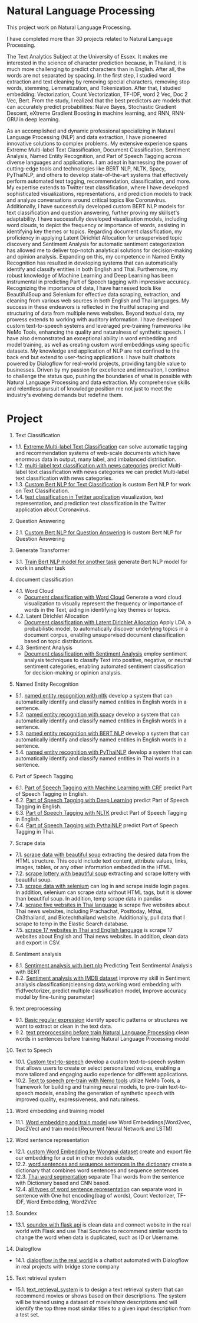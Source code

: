 # Natural Language Processing

This project work on Natural Language Processing.

I have completed more than 30 projects related to Natural Language Processing.

The Text Analytics Subject at the University of Essex. It makes me interested in the science of character prediction because, in Thailand, it is much more challenging to predict characters than in English. After all, the words are not separated by spacing. In the first step, I studied word extraction and text cleaning by removing special characters, removing stop words, stemming, Lemmatization, and Tokenization. After that, I studied embedding: Vectorization, Count Vectorization, TF-IDF, word 2 Vec, Doc 2 Vec, Bert. From the study, I realized that the best predictors are models that can accurately predict probabilities: Naive Bayes, Stochastic Gradient Descent, eXtreme Gradient Boosting in machine learning, and RNN, RNN-GRU in deep learning.

As an accomplished and dynamic professional specializing in Natural Language Processing (NLP) and data extraction, I have pioneered innovative solutions to complex problems. My extensive experience spans Extreme Multi-label Text Classification, Document Classification, Sentiment Analysis, Named Entity Recognition, and Part of Speech Tagging across diverse languages and applications. I am adept in harnessing the power of cutting-edge tools and technologies like BERT NLP, NLTK, Spacy, PyThaiNLP, and others to develop state-of-the-art systems that effectively perform automated text tagging, recommendation, classification, and more. My expertise extends to Twitter text classification, where I have developed sophisticated visualizations, representations, and prediction models to track and analyze conversations around critical topics like Coronavirus. Additionally, I have successfully developed custom BERT NLP models for text classification and question answering, further proving my skillset's adaptability. I have successfully developed visualization models, including word clouds, to depict the frequency or importance of words, assisting in identifying key themes or topics.
Regarding document classification, my proficiency in applying Latent Dirichlet Allocation for unsupervised topic discovery and Sentiment Analysis for automatic sentiment categorization has allowed me to deliver top-notch analytical solutions for decision-making and opinion analysis. Expanding on this, my competence in Named Entity Recognition has resulted in developing systems that can automatically identify and classify entities in both English and Thai. Furthermore, my robust knowledge of Machine Learning and Deep Learning has been instrumental in predicting Part of Speech tagging with impressive accuracy. Recognizing the importance of data, I have harnessed tools like BeautifulSoup and Selenium for effective data scraping, extraction, and cleaning from various web sources in both English and Thai languages. My success in these endeavors is reflected in the fruitful scraping and structuring of data from multiple news websites. Beyond textual data, my prowess extends to working with auditory information. I have developed custom text-to-speech systems and leveraged pre-training frameworks like NeMo Tools, enhancing the quality and naturalness of synthetic speech. I have also demonstrated an exceptional ability in word embedding and model training, as well as creating custom word embeddings using specific datasets. My knowledge and application of NLP are not confined to the back end but extend to user-facing applications. I have built chatbots powered by Dialogflow for real-world projects, providing tangible value to businesses. Driven by my passion for excellence and innovation, I continue to challenge the status quo, pushing the boundaries of what is possible with Natural Language Processing and data extraction. My comprehensive skills and relentless pursuit of knowledge position me not just to meet the industry's evolving demands but redefine them.

# Project
1. Text Classification
 - 1.1. [Extreme Multi-label Text Classification](https://github.com/micsupasun/natural_language_processing/blob/main/xmlc-and-xml-classifier/README.md) can solve automatic tagging and recommendation systems of web-scale documents which have enormous data in output, many label, and imbalanced distribution.
 - 1.2. [multi-label text classification with news categories](https://github.com/micsupasun/natural_language_processing/blob/main/multi_label_text_classifation_news/README.md) predict Multi-label text classification with news categories we can predict Multi-label text classification with news categories.
 - 1.3. [Custom Bert NLP for Text Classification](https://github.com/micsupasun/natural_language_processing/blob/main/custom_bert_nlp/custom_bert_2_project/README.md) is custom Bert NLP for work on Text Classification.
 - 1.4. [text classification in Twitter application](https://github.com/micsupasun/natural_language_processing/blob/main/text_classification_coronavirus_tweets/README.md) visualization, text representation, and prediction text classification in the Twitter application about Coronavirus.
2. Question Answering
 - 2.1. [Custom Bert NLP for Question Answering](https://github.com/micsupasun/natural_language_processing/blob/main/custom_bert_nlp/custom_bert_2_project/README.md) is custom Bert NLP for Question Answering
3. Generate Transformer
 - 3.1. [Train Bert NLP model for another task](https://github.com/micsupasun/natural_language_processing/blob/main/custom_bert_nlp/custom_bert_nlp/README.md) generate Bert NLP model for work in another task
 4. document classification
 - 4.1. Word Cloud
   - [Document classification with Word Cloud](https://github.com/micsupasun/natural_language_processing/blob/main/document_classification/README.md) Generate a word cloud visualization to visually represent the frequency or importance of words in the Text, aiding in identifying key themes or topics.
 - 4.2. Latent Dirichlet Allocation
   - [Document classification with Latent Dirichlet Allocation](https://github.com/micsupasun/natural_language_processing/blob/main/document_classification/README.md) Apply LDA, a probabilistic model, to automatically discover underlying topics in a document corpus, enabling unsupervised document classification based on topic distributions.
 - 4.3. Sentiment Analysis
   - [Document classification with Sentiment Analysis](https://github.com/micsupasun/natural_language_processing/blob/main/document_classification/README.md) employ sentiment analysis techniques to classify Text into positive, negative, or neutral sentiment categories, enabling automated sentiment classification for decision-making or opinion analysis.
5. Named Entity Recognition
 - 5.1. [named entity recognition with nltk](https://github.com/micsupasun/natural_language_processing/blob/main/named_entity_recognition/README.md) develop a system that can automatically identify and classify named entities in English words in a sentence.
 - 5.2. [named entity recognition with spacy](https://github.com/micsupasun/natural_language_processing/blob/main/named_entity_recognition/README.md) develop a system that can automatically identify and classify named entities in English words in a sentence.
 - 5.3. [named entity recognition with BERT NLP](https://github.com/micsupasun/natural_language_processing/blob/main/named_entity_recognition/README.md) develop a system that can automatically identify and classify named entities in English words in a sentence.
 - 5.4. [named entity recognition with PyThaiNLP](https://github.com/micsupasun/natural_language_processing/blob/main/named_entity_recognition/README.md) develop a system that can automatically identify and classify named entities in Thai words in a sentence.
6. Part of Speech Tagging
 - 6.1. [Part of Speech Tagging with Machine Learning with CRF](https://github.com/micsupasun/natural_language_processing/blob/main/part_of_speech_taggaing/README.md) predict Part of Speech Tagging in English. 
 - 6.2. [Part of Speech Tagging with Deep Learning](https://github.com/micsupasun/natural_language_processing/blob/main/part_of_speech_taggaing/README.md) predict Part of Speech Tagging in English. 
 - 6.3. [Part of Speech Tagging with NLTK](https://github.com/micsupasun/natural_language_processing/blob/main/part_of_speech_taggaing/README.md) predict Part of Speech Tagging in English. 
 - 6.4. [Part of Speech Tagging with PythaiNLP](https://github.com/micsupasun/natural_language_processing/blob/main/part_of_speech_taggaing/README.md) predict Part of Speech Tagging in Thai. 
7. Scrape data
 - 7.1. [scrape data with beautiful soup](https://github.com/micsupasun/natural_language_processing/blob/main/scrape_data/scrape_data_basic_beautiful_soup/README.md) extracting the desired data from the HTML structure. This could include text content, attribute values, links, images, tables, or any other information embedded in the HTML
 - 7.2. [scrape lottery with beautiful soup](https://github.com/micsupasun/natural_language_processing/blob/main/scrape_data/scrape_data_historical_lotto_beautiful_soup/README.md) extracting and scrape lottery with beautiful soup.
 - 7.3. [scrape data with selenium](https://github.com/micsupasun/natural_language_processing/blob/main/scrape_data/scrape_data_basic_selenium/README.md) can log in and scrape inside login pages. In addition, selenium can scrape data without HTML tags, but it is slower than beautiful soup. In addition, temp scrape data in pandas
 - 7.4. [scrape five websites in Thai language](https://github.com/micsupasun/natural_language_processing/blob/main/scrape_data/scrape_5_website_es/README.md) is scrape five websites about Thai news websites, including Prachachat, Posttoday, Mthai, Ch3thailand, and Biotechthailand website. Additionally, pull data that I scrape to temp in the Elastic Search database.
 - 7.5. [scrape 17 websites in Thai and English language](https://github.com/micsupasun/natural_language_processing/blob/main/scrape_data/scrape_17_websites/README.md) is scrape 17 websites about English and Thai news websites. In addition, clean data and export in CSV.
8. Sentiment analysis
 - 8.1. [Sentiment analysis with bert nlp](https://github.com/micsupasun/natural_language_processing/blob/main/sentiment_analysis/sentiment_analysis_bert_nlp/README.md) Predicting Text Sentimental Analysis with BERT
 - 8.2. [Sentiment analysis with IMDB dataset](https://github.com/micsupasun/natural_language_processing/blob/main/sentiment_analysis/imdb_sentiment_analysis/README.md) improve my skill in Sentiment analysis classification(cleansing data,working word embedding with tfidfvectorizer, predict multiple classification model, Improve accuracy model by fine-tuning parameter)
9. text preprocessing
 - 9.1. [Basic regular expression](https://github.com/micsupasun/natural_language_processing/blob/main/text_preprocessing/basic_regular_expression/README.md) identify specific patterns or structures we want to extract or clean in the text data. 
 - 9.2. [text preprocessing before train Natural Language Processing](https://github.com/micsupasun/natural_language_processing/blob/main/text_preprocessing/text_preprocessing/README.md) clean words in sentences before training Natural Language Processing model
10. Text to Speech
 - 10.1. [Custom text-to-speech](https://github.com/micsupasun/natural_language_processing/blob/main/text_to_speech/custom_text_to_speech/README.md) develop a custom text-to-speech system that allows users to create or select personalized voices, enabling a more tailored and engaging audio experience for different applications.
 - 10.2. [Text to speech pre-train with Nemo tools](https://github.com/micsupasun/natural_language_processing/blob/main/text_to_speech/text_to_speech_pretrain_with_nemo_tools/README.md) utilize NeMo Tools, a framework for building and training neural models, to pre-train text-to-speech models, enabling the generation of synthetic speech with improved quality, expressiveness, and naturalness.
11. Word embedding and training model
 - 11.1. [Word embedding and train model](https://github.com/micsupasun/natural_language_processing/blob/main/word_embedding_and_train_model/README.md) use Word Embeddings(Word2vec, Doc2Vec) and train model(Recurrent Neural Network and LSTM)
12. Word sentence representation
 - 12.1. [custom Word Embedding by Wongnai dataset](https://github.com/micsupasun/natural_language_processing/blob/main/word_sentence_representation/create_Word_Embedding_Thai_WONGNAI/README.md) create and export file our embedding for a cut in other models outside.
 - 12.2. [word sentences and sequence sentences in the dictionary](https://github.com/micsupasun/natural_language_processing/blob/main/word_sentence_representation/create_dictionary_word_with_tokenizer/README.md) create a dictionary that combines word sentences and sequence sentences
 - 12.3. [Thai word segmentation](https://github.com/micsupasun/natural_language_processing/blob/main/word_sentence_representation/thai_word_segmentation/README.md) separate Thai words from the sentence with Dictionary based and CNN based.
 - 12.4. [all types of word sentence representation](https://github.com/micsupasun/natural_language_processing/blob/main/word_sentence_representation/word_sentence_representation/README.md) can separate word in sentence with One hot encoding(bag of words), Count Vectorizer, TF-IDF, Word Embedding, Word2Vec
13. Soundex
 - 13.1. [soundex with flask api](https://github.com/micsupasun/natural_language_processing/blob/main/sound_dex_api-flask/README.md) is clean data and connect website in the real world with Flask and use Thai Soundex to recommend similar words to change the word when data is duplicated, such as ID or Username.
14. Dialogflow
 - 14.1. [dialogflow in the real world](https://github.com/micsupasun/natural_language_processing/blob/main/dialogflow/README.md) is a chatbot automated with Dialogflow in real projects with bridge stone company

15. Text retrieval system 
 - 15.1. [text_retrieval_system](https://github.com/micsupasun/natural_language_processing/tree/main/text_retrieval_system) is to design a text retrieval system that can recommend movies or shows based on their descriptions. The system will be trained using a dataset of movie/show descriptions and will identify the top three most similar titles to a given input description from a test set.


<!-- # in progress project
1. publish a paper(Experimental Analysis of Speech Emotion and Gender Recognition). The code is complete, but I can publish the code after its published paper in the next few months. -->
